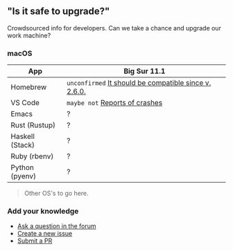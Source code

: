 ## "Is it safe to upgrade?"

Crowdsourced info for developers. Can we take a chance and upgrade our work machine?

### macOS

App             | Big Sur 11.1
--------------- | ------------------
Homebrew        | `unconfirmed` [It should be compatible since v. 2.6.0.](https://brew.sh/2020/12/01/homebrew-2.6.0/)
VS Code         | `maybe not` [Reports of crashes](https://developercommunity.visualstudio.com/content/problem/1273360/visual-studio-code-151-crashes-mac-os-big-sur.html)
Emacs           | ?
Rust (Rustup)   | ?
Haskell (Stack) | ?
Ruby (rbenv)    | ?
Python (pyenv)  | ?

> Other OS's to go here.

### Add your knowledge

* [Ask a question in the forum](https://github.com/dogweather/safe-to-upgrade/discussions)
* [Create a new issue](https://github.com/dogweather/safe-to-upgrade/issues)
* [Submit a PR](https://github.com/dogweather/safe-to-upgrade/edit/master/README.md)
